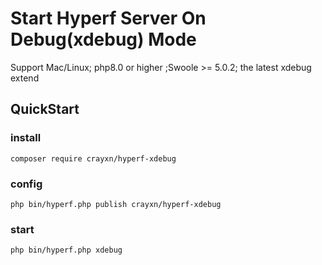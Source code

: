 # Start Hyperf Server On Debug(xdebug) Mode

Support Mac/Linux; php8.0 or higher ;Swoole >= 5.0.2; the latest xdebug extend

## QuickStart
### install
```
composer require crayxn/hyperf-xdebug
```
### config
```
php bin/hyperf.php publish crayxn/hyperf-xdebug
```
### start
```
php bin/hyperf.php xdebug
```
